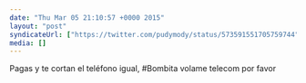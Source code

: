 ```yaml
---
date: "Thu Mar 05 21:10:57 +0000 2015"
layout: "post"
syndicateUrl: ["https://twitter.com/pudymody/status/573591551705759744"]
media: []
---
```

Pagas y te cortan el teléfono igual, #Bombita volame telecom por favor